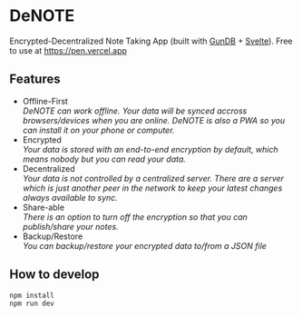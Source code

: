 # DeNOTE

Encrypted-Decentralized Note Taking App (built with [GunDB](https://gun.eco) + [Svelte](https://svelte.dev/)). Free to use at https://pen.vercel.app

## Features
- Offline-First  
*DeNOTE can work offline. Your data will be synced accross browsers/devices when you are online. DeNOTE is also a PWA so you can install it on your phone or computer.*
- Encrypted  
*Your data is stored with an end-to-end encryption by default, which means nobody but you can read your data.*
- Decentralized   
*Your data is not controlled by a centralized server. There are a server which is just another peer in the network to keep your latest changes always available to sync.*
- Share-able  
*There is an option to turn off the encryption so that you can publish/share your notes.*
- Backup/Restore  
*You can backup/restore your encrypted data to/from a JSON file*

## How to develop
```bash
npm install
npm run dev
```
